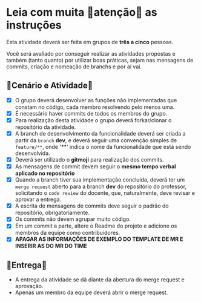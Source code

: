 # Leia com muita 🚒atenção🧯 as instruções

Esta atividade deverá ser feita em grupos de <b>três a cinco</b> pessoas.

Você será avaliado por conseguir realizar as atividades propostas e também (tanto quanto) por utilizar boas práticas, sejam nas mensagens de commits, criação e nomeação de branchs e por aí vai.

## 🎥Cenário e Atividade🎥

- [x] O grupo deverá desenvolver as funções não implementadas que constam no código, cada membro resolvendo pelo menos uma.
- [x] É necessário haver commits de todos os membros do grupo.
- [x] Para realização desta atividade o grupo deverá forkar/clonar o repositório da atividade.
- [x] A branch de desenvolvimento da funcionalidade deverá ser criada a partir da ``branch`` **dev**, e deverá seguir uma convenção simples de `feature/**`, onde '**' indica o nome da funcionalidade que está sendo desenvolvida.
- [x] Deverá ser utilizado o **gitmoji** para realização dos commits.
- [x] As mensagens de commit devem seguir o **mesmo tempo verbal aplicado no repositório**
- [x] Quando a branch tiver sua implementação concluída, deverá ter um `merge request` aberto para a branch **dev** do repositório do professor, solicitando o `code review` do docente, que, naturalmente, deve revisar e aprovar a entrega.
- [x] A escrita de mensagens de commits deve seguir o padrão do repositório, obrigatoriamente.
- [x] Os commits não devem agrupar muito código.
- [x] Em um commit a parte, altere o Readme do projeto e adicione os membros da equipe como contribuidores.
- [x] **APAGAR AS INFORMAÇÕES DE EXEMPLO DO TEMPLATE DE MR E INSERIR AS DO MR DO TIME**

## 🚌Entrega🚌
- A entrega da atividade se dá diante da abertura do merge request e aprovação.
- Apenas um membro da equipe deverá abrir o merge request.
